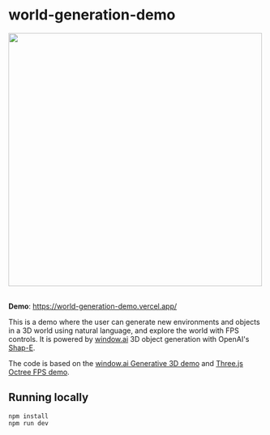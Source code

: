 # world-generation-demo

<img src="https://github.com/zoan37/world-generation-demo/assets/104385984/a9d5a2f2-cc2a-44ca-985b-178fc13526a8" width="500">

<div>&nbsp;</div>

**Demo**: https://world-generation-demo.vercel.app/

This is a demo where the user can generate new environments and objects in a 3D world using natural language, and explore the world with FPS controls. It is powered by [window.ai](https://windowai.io/) 3D object generation with OpenAI's [Shap-E](https://github.com/openai/shap-e).

The code is based on the [window.ai Generative 3D demo](https://github.com/NolanGC/window-3d-demo) and [Three.js Octree FPS demo](https://threejs.org/examples/?q=games#games_fps).

## Running locally

```
npm install
npm run dev
```
